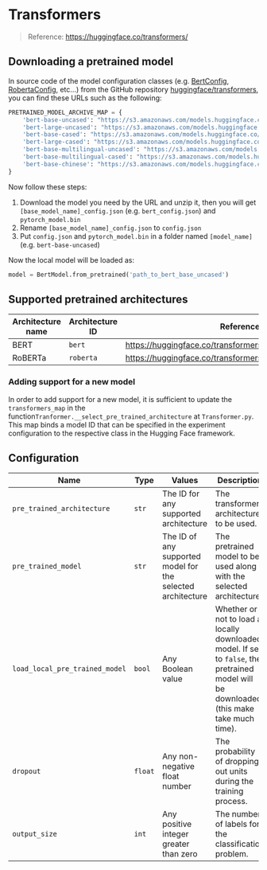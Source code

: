# Transformers

> Reference: https://huggingface.co/transformers/

## Downloading a pretrained model

In source code of the model configuration classes (e.g. [BertConfig](https://huggingface.co/transformers/_modules/transformers/configuration_bert.html#BertConfig), [RobertaConfig](https://huggingface.co/transformers/_modules/transformers/configuration_roberta.html#RobertaConfig), etc…) from the GitHub repository [huggingface/transformers](https://github.com/huggingface/transformers), you can find these URLs such as the following:

```python
PRETRAINED_MODEL_ARCHIVE_MAP = {
    'bert-base-uncased': "https://s3.amazonaws.com/models.huggingface.co/bert/bert-base-uncased.tar.gz",
    'bert-large-uncased': "https://s3.amazonaws.com/models.huggingface.co/bert/bert-large-uncased.tar.gz",
    'bert-base-cased': "https://s3.amazonaws.com/models.huggingface.co/bert/bert-base-cased.tar.gz",
    'bert-large-cased': "https://s3.amazonaws.com/models.huggingface.co/bert/bert-large-cased.tar.gz",
    'bert-base-multilingual-uncased': "https://s3.amazonaws.com/models.huggingface.co/bert/bert-base-multilingual-uncased.tar.gz",
    'bert-base-multilingual-cased': "https://s3.amazonaws.com/models.huggingface.co/bert/bert-base-multilingual-cased.tar.gz",
    'bert-base-chinese': "https://s3.amazonaws.com/models.huggingface.co/bert/bert-base-chinese.tar.gz",
}
```

Now follow these steps:

1. Download the model you need by the URL and unzip it, then you will get `[base_model_name]_config.json` (e.g. `bert_config.json`) and `pytorch_model.bin`
2. Rename `[base_model_name]_config.json` to `config.json`
3. Put `config.json` and `pytorch_model.bin` in a folder named `[model_name]` (e.g. `bert-base-uncased`)

Now the local model will be loaded as:

```python
model = BertModel.from_pretrained('path_to_bert_base_uncased')
```

## Supported pretrained architectures

| Architecture name | Architecture ID | Reference                                                  | Pretrained models                                            |
| ----------------- | --------------- | ---------------------------------------------------------- | ------------------------------------------------------------ |
| BERT              | `bert`          | https://huggingface.co/transformers/model_doc/bert.html    | https://huggingface.co/transformers/_modules/transformers/configuration_bert.html#BertConfig |
| RoBERTa           | `roberta`       | https://huggingface.co/transformers/model_doc/roberta.html | https://huggingface.co/transformers/_modules/transformers/configuration_roberta.html#RobertaConfig |

### Adding support for a new model

In order to add support for a new model, it is sufficient to update the `transformers_map` in the function`Tranformer.__select_pre_trained_architecture` at `Transformer.py`.  This map binds a model ID that can be specified in the experiment configuration to the respective class in the Hugging Face framework. 

## Configuration

| Name                           | Type    | Values                                                      | Description                                                  |
| ------------------------------ | ------- | ----------------------------------------------------------- | ------------------------------------------------------------ |
| `pre_trained_architecture`     | `str`   | The ID for any supported architecture                       | The transformer architecture to be used.                     |
| `pre_trained_model`            | `str`   | The ID of any supported model for the selected architecture | The pretrained model to be used along with the selected architecture. |
| `load_local_pre_trained_model` | `bool`  | Any Boolean value                                           | Whether or not to load a locally downloaded model. If set to `false`, the pretrained model will be downloaded (this make take much time). |
| `dropout`                      | `float` | Any non-negative float number                               | The probability of dropping out units during the training process. |
| `output_size`                  | `int`   | Any positive integer greater than zero                      | The number of labels for the classification problem.         |